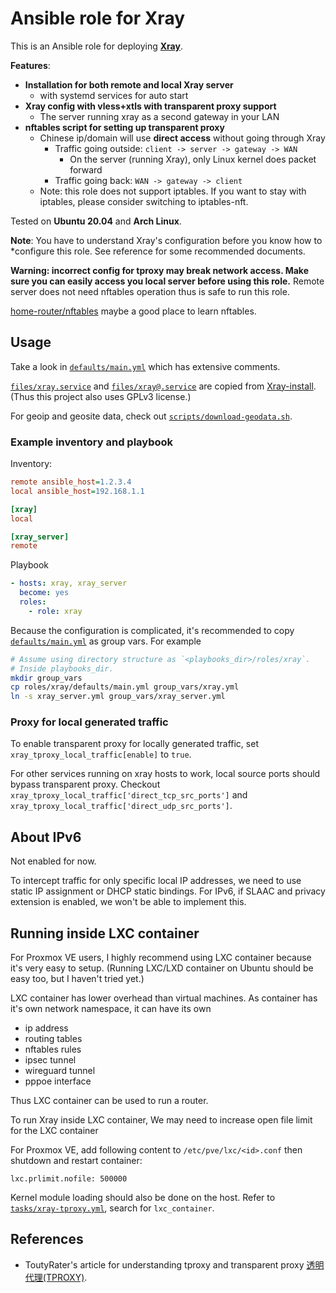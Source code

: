# Ansible role for Xray

This is an Ansible role for deploying [**Xray**](https://github.com/XTLS/Xray-core).

**Features**:

- **Installation for both remote and local Xray server**
  - with systemd services for auto start
- **Xray config with vless+xtls with transparent proxy support**
  - The server running xray as a second gateway in your LAN
- **nftables script for setting up transparent proxy**
  - Chinese ip/domain will use **direct access** without going through Xray
    - Traffic going outside: `client -> server -> gateway -> WAN`
      - On the server (running Xray), only Linux kernel does packet forward
    - Traffic going back: `WAN -> gateway -> client`
  - Note: this role does not support iptables. If you want to stay with iptables,
    please consider switching to iptables-nft.

Tested on **Ubuntu 20.04** and **Arch Linux**.

**Note**: You have to understand Xray's configuration before you know how to
*configure this role. See reference for some recommended documents.

**Warning: incorrect config for tproxy may break network access. Make sure you can
easily access you local server before using this role.** Remote server does not need
nftables operation thus is safe to run this role.

[home-router/nftables](https://github.com/home-router/nftables) maybe a good place
to learn nftables.

## Usage

Take a look in [`defaults/main.yml`](./defaults/main.yml) which has extensive 
comments.

[`files/xray.service`](./files/xray.service) and
[`files/xray@.service`](./files/xray@.service) are copied from
[Xray-install](https://github.com/XTLS/Xray-install/blob/main/install-release.sh). 
(Thus this project also uses GPLv3 license.)

For geoip and geosite data, check out [`scripts/download-geodata.sh`](./scripts/download-geodata.sh).

### Example inventory and playbook

Inventory:

```ini
remote ansible_host=1.2.3.4
local ansible_host=192.168.1.1

[xray]
local

[xray_server]
remote
```

Playbook

```yaml
- hosts: xray, xray_server
  become: yes
  roles:
    - role: xray
```

Because the configuration is complicated, it's recommended to copy [`defaults/main.yml`](./defaults/main.yml) as group vars. For example

```bash
# Assume using directory structure as `<playbooks_dir>/roles/xray`.
# Inside playbooks_dir.
mkdir group_vars
cp roles/xray/defaults/main.yml group_vars/xray.yml
ln -s xray_server.yml group_vars/xray_server.yml
```

### Proxy for local generated traffic

To enable transparent proxy for locally generated traffic, set `xray_tproxy_local_traffic[enable]` to `true`.

For other services running on xray hosts to work, local source ports should bypass transparent proxy.
Checkout `xray_tproxy_local_traffic['direct_tcp_src_ports']` and `xray_tproxy_local_traffic['direct_udp_src_ports']`.

## About IPv6

Not enabled for now.

To intercept traffic for only specific local IP addresses, we need to use static IP assignment or DHCP static bindings.
For IPv6, if SLAAC and privacy extension is enabled, we won't be able to implement this.

## Running inside LXC container

For Proxmox VE users, I highly recommend using LXC container because it's very easy 
to setup. (Running LXC/LXD container on Ubuntu should be easy too, but I haven't
tried yet.)

LXC container has lower overhead than virtual machines. As container has it's
own network namespace, it can have its own

- ip address
- routing tables
- nftables rules
- ipsec tunnel
- wireguard tunnel
- pppoe interface

Thus LXC container can be used to run a router.

To run Xray inside LXC container, We may need to increase open file limit for the LXC container 

For Proxmox VE, add following content to `/etc/pve/lxc/<id>.conf` then shutdown and restart container:

    lxc.prlimit.nofile: 500000

Kernel module loading should also be done on the host. Refer to
[`tasks/xray-tproxy.yml`](./tasks/xray-tproxy.yml), search for `lxc_container`.

## References

- ToutyRater's article for understanding tproxy and transparent proxy [透明代理(TPROXY)](https://toutyrater.github.io/app/tproxy.html).

